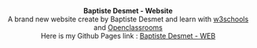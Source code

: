 <header> <a href="file:///Users/desmetbaptiste/Downloads/First%20website.png"> </a>

<!DOCTYPE html>
<html>
<head>
	<strong>Baptiste Desmet - Website</strong>
	<br> A brand new website create by Baptiste Desmet and learn with <a href="https://w3schools.com"> w3schools</a> and <a href="https://openclassrooms.com"> 		Openclassrooms</a></br>

</head>
<body>
	Here is my Github Pages link : <a href="https://iffr-baba.github.io/bdesmet-web.github.io/"> Baptiste Desmet - WEB</a>
</body>
</html>
